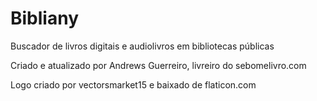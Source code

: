 # Bibliany

Buscador de livros digitais e audiolivros em bibliotecas públicas

Criado e atualizado por Andrews Guerreiro, livreiro do sebomelivro.com

Logo criado por vectorsmarket15 e baixado de flaticon.com
